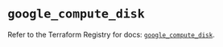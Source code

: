 # `google_compute_disk`

Refer to the Terraform Registry for docs: [`google_compute_disk`](https://registry.terraform.io/providers/hashicorp/google-beta/5.12.0/docs/resources/google_compute_disk).
